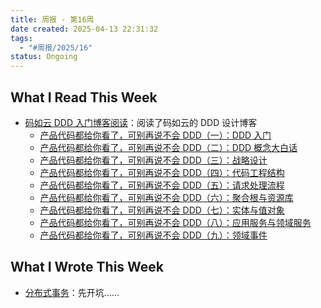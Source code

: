 ```yaml
---
title: 周报 - 第16周
date created: 2025-04-13 22:31:32
tags:
  - "#周报/2025/16"
status: Ongoing
---
```


## What I Read This Week

- [码如云 DDD 入门博客阅读](../Readings/码如云%20DDD/Readme.md)：阅读了码如云的 DDD 设计博客
    - [产品代码都给你看了，可别再说不会 DDD（一）：DDD 入门](../Readings/码如云%20DDD/产品代码都给你看了，可别再说不会%20DDD（一）：DDD%20入门.md)
    - [产品代码都给你看了，可别再说不会 DDD（二）：DDD 概念大白话](../Readings/码如云%20DDD/产品代码都给你看了，可别再说不会%20DDD（二）：DDD%20概念大白话.md)
    - [产品代码都给你看了，可别再说不会 DDD（三）：战略设计](../Readings/码如云%20DDD/产品代码都给你看了，可别再说不会%20DDD（三）：战略设计.md)
    - [产品代码都给你看了，可别再说不会 DDD（四）：代码工程结构](../Readings/码如云%20DDD/产品代码都给你看了，可别再说不会%20DDD（四）：代码工程结构.md)
    - [产品代码都给你看了，可别再说不会 DDD（五）：请求处理流程](../Readings/码如云%20DDD/产品代码都给你看了，可别再说不会%20DDD（五）：请求处理流程.md)
    - [产品代码都给你看了，可别再说不会 DDD（六）：聚合根与资源库](../Readings/码如云%20DDD/产品代码都给你看了，可别再说不会%20DDD（六）：聚合根与资源库.md)
    - [产品代码都给你看了，可别再说不会 DDD（七）：实体与值对象](../Readings/码如云%20DDD/产品代码都给你看了，可别再说不会%20DDD（七）：实体与值对象.md)
    - [产品代码都给你看了，可别再说不会 DDD（八）：应用服务与领域服务](../Readings/码如云%20DDD/产品代码都给你看了，可别再说不会%20DDD（八）：应用服务与领域服务.md)
    - [产品代码都给你看了，可别再说不会 DDD（九）：领域事件](../Readings/码如云%20DDD/产品代码都给你看了，可别再说不会%20DDD（九）：领域事件.md)

## What I Wrote This Week

- [分布式事务](../Wiki/分布式事务.md)：先开坑……
